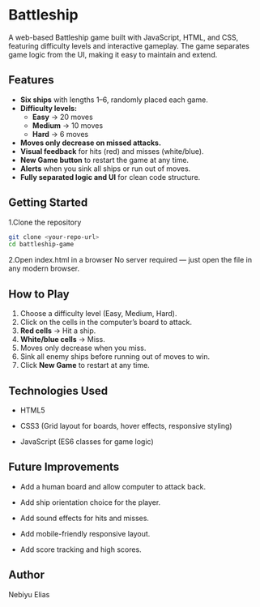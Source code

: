 # Battleship

A web-based Battleship game built with JavaScript, HTML, and CSS, featuring difficulty levels and interactive gameplay. The game separates game logic from the UI, making it easy to maintain and extend.

## Features

- **Six ships** with lengths 1–6, randomly placed each game.
- **Difficulty levels:**
  - **Easy** → 20 moves
  - **Medium** → 10 moves
  - **Hard** → 6 moves
- **Moves only decrease on missed attacks.**
- **Visual feedback** for hits (red) and misses (white/blue).
- **New Game button** to restart the game at any time.
- **Alerts** when you sink all ships or run out of moves.
- **Fully separated logic and UI** for clean code structure.

## Getting Started

1.Clone the repository

```bash
git clone <your-repo-url>
cd battleship-game

```

2.Open index.html in a browser
No server required — just open the file in any modern browser.

## How to Play

1. Choose a difficulty level (Easy, Medium, Hard).
2. Click on the cells in the computer’s board to attack.
3. **Red cells** → Hit a ship.
4. **White/blue cells** → Miss.
5. Moves only decrease when you miss.
6. Sink all enemy ships before running out of moves to win.
7. Click **New Game** to restart at any time.

## Technologies Used

- HTML5

- CSS3 (Grid layout for boards, hover effects, responsive styling)

- JavaScript (ES6 classes for game logic)

## Future Improvements

- Add a human board and allow computer to attack back.

- Add ship orientation choice for the player.

- Add sound effects for hits and misses.

- Add mobile-friendly responsive layout.

- Add score tracking and high scores.

## Author

Nebiyu Elias
